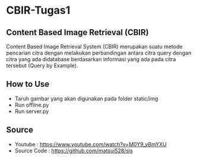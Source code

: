 # CBIR-Tugas1
 ## Content Based  Image Retrieval (CBIR)
 Content Based Image Retrieval System (CBIR) merupakan suatu metode pencarian citra dengan melakukan perbandingan antara citra query dengan citra yang ada didatabase berdasarkan informasi yang ada pada citra tersebut (Query by Example). 
 
 ## How to Use
 - Taruh gambar yang akan digunakan pada folder static/img
 - Run offline.py
 - Run server.py
  
 ## Source
 - Youtube : https://www.youtube.com/watch?v=M0Y9_vBmYXU
 - Source Code : https://github.com/matsui528/sis

